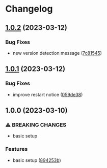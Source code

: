 # Changelog

## [1.0.2](https://github.com/joke/zim-rtx/compare/v1.0.1...v1.0.2) (2023-03-12)


### Bug Fixes

* new version detection message ([7c81545](https://github.com/joke/zim-rtx/commit/7c815459bec0c43153288f634ec17707e0e364cb))

## [1.0.1](https://github.com/joke/zim-rtx/compare/v1.0.0...v1.0.1) (2023-03-12)


### Bug Fixes

* improve restart notice ([059de38](https://github.com/joke/zim-rtx/commit/059de380c36404ea2c01cd2e680031e400f75d43))

## 1.0.0 (2023-03-10)


### ⚠ BREAKING CHANGES

* basic setup

### Features

* basic setup ([894253b](https://github.com/joke/zim-rtx/commit/894253bceec2d50f76a74143468e51f6abaf6ac9))
